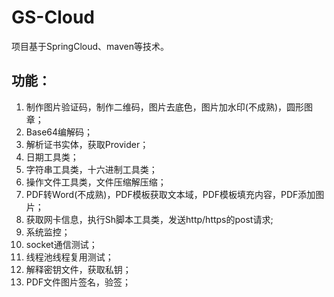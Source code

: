 # GS-Cloud

项目基于SpringCloud、maven等技术。

## 功能：
1. 制作图片验证码，制作二维码，图片去底色，图片加水印(不成熟)，圆形图章；
2. Base64编解码；
3. 解析证书实体，获取Provider；
4. 日期工具类；
5. 字符串工具类，十六进制工具类；
6. 操作文件工具类，文件压缩解压缩；
7. PDF转Word(不成熟)，PDF模板获取文本域，PDF模板填充内容，PDF添加图片；
8. 获取网卡信息，执行Sh脚本工具类，发送http/https的post请求;
9. 系统监控；
10. socket通信测试；
11. 线程池线程复用测试；
12. 解释密钥文件，获取私钥；
13. PDF文件图片签名，验签；
